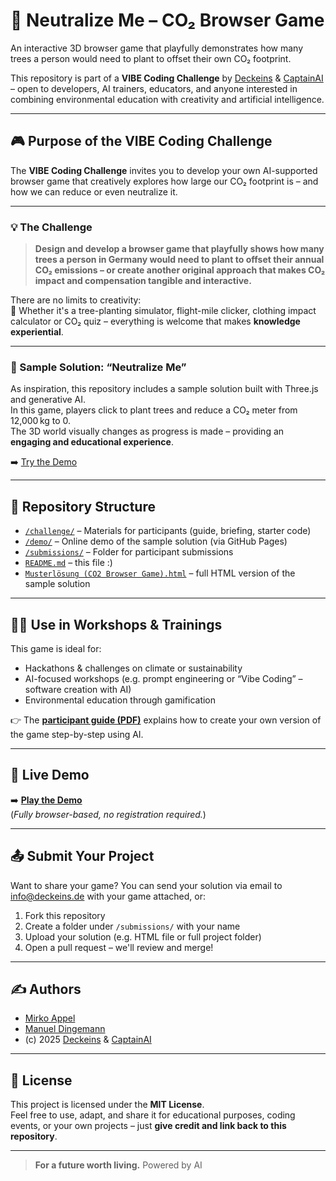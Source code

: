 # 🌱 Neutralize Me – CO₂ Browser Game

An interactive 3D browser game that playfully demonstrates how many trees a person would need to plant to offset their own CO₂ footprint.

This repository is part of a **VIBE Coding Challenge** by [Deckeins](https://www.deckeins.de) & [CaptainAI](https://www.captain-ai.de) – open to developers, AI trainers, educators, and anyone interested in combining environmental education with creativity and artificial intelligence.

---

## 🎮 Purpose of the VIBE Coding Challenge

The **VIBE Coding Challenge** invites you to develop your own AI-supported browser game that creatively explores how large our CO₂ footprint is – and how we can reduce or even neutralize it.

---

### 💡 The Challenge

> **Design and develop a browser game that playfully shows how many trees a person in Germany would need to plant to offset their annual CO₂ emissions – or create another original approach that makes CO₂ impact and compensation tangible and interactive.**

There are no limits to creativity:  
🌳 Whether it's a tree-planting simulator, flight-mile clicker, clothing impact calculator or CO₂ quiz – everything is welcome that makes **knowledge experiential**.

---

### 📌 Sample Solution: “Neutralize Me”

As inspiration, this repository includes a sample solution built with Three.js and generative AI.  
In this game, players click to plant trees and reduce a CO₂ meter from 12,000 kg to 0.  
The 3D world visually changes as progress is made – providing an **engaging and educational experience**.

➡️ [Try the Demo](https://dein-github-username.github.io/neutralize-me/demo/)

---

## 📂 Repository Structure

- [`/challenge/`](./challenge/) – Materials for participants (guide, briefing, starter code)
- [`/demo/`](https://dein-github-username.github.io/neutralize-me/demo/) – Online demo of the sample solution (via GitHub Pages)
- [`/submissions/`](./submissions/) – Folder for participant submissions
- [`README.md`](./README.md) – this file :)
- [`Musterlösung (CO2 Browser Game).html`](./Musterlösung%20(CO2%20Browser%20Game).html) – full HTML version of the sample solution

---

## 👨‍🏫 Use in Workshops & Trainings

This game is ideal for:

- Hackathons & challenges on climate or sustainability
- AI-focused workshops (e.g. prompt engineering or “Vibe Coding” – software creation with AI)
- Environmental education through gamification

👉 The **[participant guide (PDF)](./challenge/Anleitung%20-%20Vibe%20Coding%20Challenge%20(CO2%20Browser-Game).pdf)** explains how to create your own version of the game step-by-step using AI.

---

## 🚀 Live Demo

➡️ **[Play the Demo](https://dein-github-username.github.io/neutralize-me/demo/)**  
(*Fully browser-based, no registration required.*)

---

## 📤 Submit Your Project

Want to share your game?
You can send your solution via email to info@deckeins.de with your game attached, or:

1. Fork this repository  
2. Create a folder under `/submissions/` with your name  
3. Upload your solution (e.g. HTML file or full project folder)  
4. Open a pull request – we'll review and merge!

---

## ✍️ Authors

- [Mirko Appel](https://www.linkedin.com/in/mirko-appel/)
- [Manuel Dingemann](https://www.linkedin.com/in/manuel-dingemann/)
- (c) 2025 [Deckeins](https://www.deckeins.de) & [CaptainAI](https://www.captain-ai.de)

---

## 📄 License

This project is licensed under the **MIT License**.  
Feel free to use, adapt, and share it for educational purposes, coding events, or your own projects – just **give credit and link back to this repository**.

---

> **For a future worth living.**
> Powered by AI
